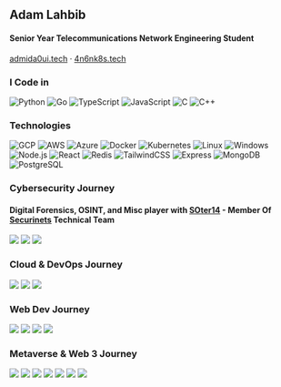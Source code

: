 <html><head>
<link rel="stylesheet" href="./style.css" />
<h2>Adam Lahbib</h2>
<h4>Senior Year Telecommunications Network Engineering Student</h4>
  </head>
<body>

[admida0ui.tech](https://admida0ui.tech)  · [4n6nk8s.tech](https://4n6nk8s.tech)

### I Code in

![Python](https://img.shields.io/badge/-Python-000?&logo=Python&style=for-the-badge)
![Go](https://img.shields.io/badge/-Go-000?&logo=Go&style=for-the-badge)
![TypeScript](https://img.shields.io/badge/-TypeScript-000?&logo=TypeScript&style=for-the-badge)
![JavaScript](https://img.shields.io/badge/-JavaScript-000?&logo=JavaScript&style=for-the-badge)
![C](https://img.shields.io/badge/-C-000?&logo=C&style=for-the-badge)
![C++](https://img.shields.io/badge/-C++-000?&logo=c%2b%2b&logoColor=00599C&style=for-the-badge)

### Technologies
  
![GCP](https://img.shields.io/badge/-GCP-000?style=for-the-badge&logo=google-cloud)
![AWS](https://img.shields.io/badge/-AWS-000?&logo=Amazon-AWS&logoColor=F90&style=for-the-badge)
![Azure](https://img.shields.io/badge/-Azure-000?&logo=Microsoft-Azure&style=for-the-badge)
![Docker](https://img.shields.io/badge/-Docker-000?&logo=Docker&style=for-the-badge)
![Kubernetes](https://img.shields.io/badge/-Kubernetes-000?&logo=Kubernetes&style=for-the-badge)
![Linux](https://img.shields.io/badge/-Linux-000?&logo=Linux&style=for-the-badge)
![Windows](https://img.shields.io/badge/-Windows-000?&logo=Windows&style=for-the-badge)
![Node.js](https://img.shields.io/badge/-Node.js-000?&logo=node.js&style=for-the-badge)
![React](https://img.shields.io/badge/-React-000?&logo=React&style=for-the-badge)
![Redis](https://img.shields.io/badge/-Redis-000?&logo=Redis&style=for-the-badge)
![TailwindCSS](https://img.shields.io/badge/-Tailwind-000?&logo=tailwindcss&style=for-the-badge)
![Express](https://img.shields.io/badge/-Express-000?&logo=express&style=for-the-badge)
![MongoDB](https://img.shields.io/badge/-MongoDB-000?&logo=mongodb&style=for-the-badge)
![PostgreSQL](https://img.shields.io/badge/-PostgreSQL-000?&logo=postgresql&style=for-the-badge)

### Cybersecurity Journey
  
<h4>
  
Digital Forensics, OSINT, and Misc player with [SOter14](https://soter14.tech) - Member Of [Securinets](https://securinets.tn) Technical Team
  
</h4>
  
[![](https://img.shields.io/badge/-🤠%20Ranked%20Top%2060%20in%20Cyberdefenders-000?style=for-the-badge)](https://cyberdefenders.org/profile/adamlahbib)
[![](https://img.shields.io/badge/-🚩%20Played%20in%20more%20than%2030%20CTFs-000?style=for-the-badge)](https://ctftime.org/team/194091)
[![](https://img.shields.io/badge/-🚩%20SOter14%20is%20ranked%20first%20%20in%20Tunisia%20and%20Top%2050%20globally-000?style=for-the-badge)](https://ctftime.org/team/194091)

### Cloud & DevOps Journey
![](https://img.shields.io/badge/-☸%20Automating%20Webapp%20Deployments%20on%20Cloud%20with%20Kubernetes-000?style=for-the-badge)
![](https://img.shields.io/badge/-🐳%20DevOps%20Flow%20for%20MSA%20app-000?style=for-the-badge)
![](https://img.shields.io/badge/-☸%20MSA%20Deployment%20on%20AKS-000?style=for-the-badge)

### Web Dev Journey
![](https://img.shields.io/badge/-👁️%20INSAT's%20Techlens%20Club%20Website-000?style=for-the-badge)
![](https://img.shields.io/badge/-🪙%20Siporty%20Tipping%20Platform-000?style=for-the-badge)
![](https://img.shields.io/badge/-⚔️%20Participated%20in%20ACM's%20Battle%20Royale%20v1.0%20Development-000?style=for-the-badge)
![](https://img.shields.io/badge/-🌙%20Played%20in%20more%20than%2015%20Hackathons-000?style=for-the-badge)

### Metaverse & Web 3 Journey
![](https://img.shields.io/badge/-🛶%20Multiplayer%20Kayak%20Simulation%20For%20VR-000?style=for-the-badge)
![](https://img.shields.io/badge/-⚽%20Football%20Mini%20Game%20Prototype-000?style=for-the-badge)
![](https://img.shields.io/badge/-🌌%20Cosmos%20Simulation%20For%20Mixed%20Reality-000?style=for-the-badge)
![](https://img.shields.io/badge/-💎%20Sollectify%20NFT%20Marketplace-000?style=for-the-badge)
![](https://img.shields.io/badge/-🌞%20Solana%20Companion%20All%20in%20one%20Tools-000?style=for-the-badge)
![](https://img.shields.io/badge/-🦸%20Kang%20Protocol%20For%20the%20Multiverse-000?style=for-the-badge)
![](https://img.shields.io/badge/-🏫%20Eduverse%20Education%20in%20the%20Metaverse-000?style=for-the-badge)


  </body>
  </html>
